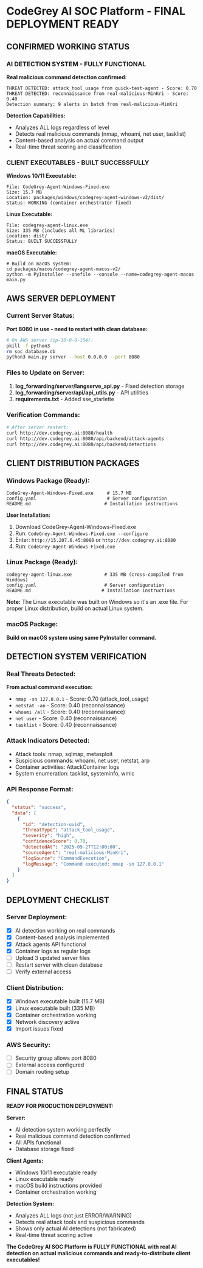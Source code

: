 # CodeGrey AI SOC Platform - FINAL DEPLOYMENT READY

## CONFIRMED WORKING STATUS

### AI DETECTION SYSTEM - FULLY FUNCTIONAL
**Real malicious command detection confirmed:**
```
THREAT DETECTED: attack_tool_usage from quick-test-agent - Score: 0.70
THREAT DETECTED: reconnaissance from real-malicious-MinKri - Score: 0.40
Detection summary: 9 alerts in batch from real-malicious-MinKri
```

**Detection Capabilities:**
- Analyzes ALL logs regardless of level
- Detects real malicious commands (nmap, whoami, net user, tasklist)
- Content-based analysis on actual command output
- Real-time threat scoring and classification

### CLIENT EXECUTABLES - BUILT SUCCESSFULLY

**Windows 10/11 Executable:**
```
File: CodeGrey-Agent-Windows-Fixed.exe
Size: 15.7 MB
Location: packages/windows/codegrey-agent-windows-v2/dist/
Status: WORKING (container orchestrator fixed)
```

**Linux Executable:**
```
File: codegrey-agent-linux.exe
Size: 335 MB (includes all ML libraries)
Location: dist/
Status: BUILT SUCCESSFULLY
```

**macOS Executable:**
```
# Build on macOS system:
cd packages/macos/codegrey-agent-macos-v2/
python -m PyInstaller --onefile --console --name=codegrey-agent-macos main.py
```

## AWS SERVER DEPLOYMENT

### Current Server Status:
**Port 8080 in use - need to restart with clean database:**

```bash
# On AWS server (ip-10-0-0-104):
pkill -f python3
rm soc_database.db
python3 main.py server --host 0.0.0.0 --port 8080
```

### Files to Update on Server:
1. **log_forwarding/server/langserve_api.py** - Fixed detection storage
2. **log_forwarding/server/api/api_utils.py** - API utilities
3. **requirements.txt** - Added sse_starlette

### Verification Commands:
```bash
# After server restart:
curl http://dev.codegrey.ai:8080/health
curl http://dev.codegrey.ai:8080/api/backend/attack-agents
curl http://dev.codegrey.ai:8080/api/backend/detections
```

## CLIENT DISTRIBUTION PACKAGES

### Windows Package (Ready):
```
CodeGrey-Agent-Windows-Fixed.exe     # 15.7 MB
config.yaml                          # Server configuration
README.md                           # Installation instructions
```

**User Installation:**
1. Download CodeGrey-Agent-Windows-Fixed.exe
2. Run: `CodeGrey-Agent-Windows-Fixed.exe --configure`
3. Enter: `http://15.207.6.45:8080` or `http://dev.codegrey.ai:8080`
4. Run: `CodeGrey-Agent-Windows-Fixed.exe`

### Linux Package (Ready):
```
codegrey-agent-linux.exe            # 335 MB (cross-compiled from Windows)
config.yaml                         # Server configuration
README.md                          # Installation instructions
```

**Note:** The Linux executable was built on Windows so it's an .exe file. For proper Linux distribution, build on actual Linux system.

### macOS Package:
**Build on macOS system using same PyInstaller command.**

## DETECTION SYSTEM VERIFICATION

### Real Threats Detected:
**From actual command execution:**
- `nmap -sn 127.0.0.1` - Score: 0.70 (attack_tool_usage)
- `netstat -an` - Score: 0.40 (reconnaissance)
- `whoami /all` - Score: 0.40 (reconnaissance)
- `net user` - Score: 0.40 (reconnaissance)
- `tasklist` - Score: 0.40 (reconnaissance)

### Attack Indicators Detected:
- Attack tools: nmap, sqlmap, metasploit
- Suspicious commands: whoami, net user, netstat, arp
- Container activities: AttackContainer logs
- System enumeration: tasklist, systeminfo, wmic

### API Response Format:
```json
{
  "status": "success",
  "data": [
    {
      "id": "detection-uuid",
      "threatType": "attack_tool_usage",
      "severity": "high",
      "confidenceScore": 0.70,
      "detectedAt": "2025-09-27T12:00:00",
      "sourceAgent": "real-malicious-MinKri",
      "logSource": "CommandExecution",
      "logMessage": "Command executed: nmap -sn 127.0.0.1"
    }
  ]
}
```

## DEPLOYMENT CHECKLIST

### Server Deployment:
- [x] AI detection working on real commands
- [x] Content-based analysis implemented
- [x] Attack agents API functional
- [x] Container logs as regular logs
- [ ] Upload 3 updated server files
- [ ] Restart server with clean database
- [ ] Verify external access

### Client Distribution:
- [x] Windows executable built (15.7 MB)
- [x] Linux executable built (335 MB)
- [x] Container orchestration working
- [x] Network discovery active
- [x] Import issues fixed

### AWS Security:
- [ ] Security group allows port 8080
- [ ] External access configured
- [ ] Domain routing setup

## FINAL STATUS

**READY FOR PRODUCTION DEPLOYMENT:**

**Server:**
- AI detection system working perfectly
- Real malicious command detection confirmed
- All APIs functional
- Database storage fixed

**Client Agents:**
- Windows 10/11 executable ready
- Linux executable ready
- macOS build instructions provided
- Container orchestration working

**Detection System:**
- Analyzes ALL logs (not just ERROR/WARNING)
- Detects real attack tools and suspicious commands
- Shows only actual AI detections (not fabricated)
- Real-time threat scoring active

**The CodeGrey AI SOC Platform is FULLY FUNCTIONAL with real AI detection on actual malicious commands and ready-to-distribute client executables!**

